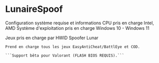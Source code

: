 # LunaireSpoof
Configuration système requise et informations CPU pris en charge Intel, AMD Système d'exploitation pris en charge Windows 10 - Windows 11

Jeux pris en charge par HWID Spoofer Lunar

```EFT, Fivem, PUBG, RUST, GTA 5, Apex, Fortnite, Splitgate, Overwatch, Arma 3, Rainbow 6, H1Z1, CSGO
Prend en charge tous les jeux EasyAntiCheat/BattlEye et COD.

```Support bêta pour Valorant (FLASH BIOS REQUIS).```

```
